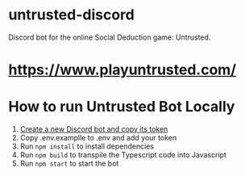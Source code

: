 # untrusted-discord

Discord bot for the online Social Deduction game:  Untrusted.

# https://www.playuntrusted.com/

# How to run Untrusted Bot Locally

1. [Create a new Discord bot and copy its token](https://www.writebots.com/discord-bot-token/) 
2. Copy .env.examplle to .env and add your token
3. Run `npm install` to install dependencies
4. Run `npm build` to transpile the Typescript code into Javascript
5. Run `npm start` to start the bot
